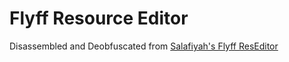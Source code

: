 # Flyff Resource Editor
Disassembled and Deobfuscated from [Salafiyah's Flyff ResEditor](https://www.elitepvpers.com/forum/flyff-pserver-guides-releases/3963882-release-reupload-flyff-res-editor.html)

